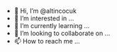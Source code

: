 - 👋 Hi, I’m @altincocuk
- 👀 I’m interested in ...
- 🌱 I’m currently learning ...
- 💞️ I’m looking to collaborate on ...
- 📫 How to reach me ...

<!---
altincocuk/altincocuk is a ✨ special ✨ repository because its `README.md` (this file) appears on your GitHub profile.
You can click the Preview link to take a look at your changes.
--->

